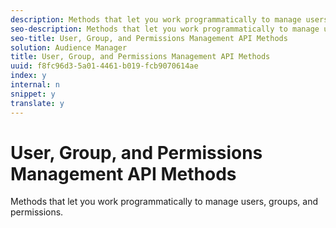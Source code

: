 ```yaml
---
description: Methods that let you work programmatically to manage users, groups, and permissions.
seo-description: Methods that let you work programmatically to manage users, groups, and permissions.
seo-title: User, Group, and Permissions Management API Methods
solution: Audience Manager
title: User, Group, and Permissions Management API Methods
uuid: f8fc96d3-5a01-4461-b019-fcb9070614ae
index: y
internal: n
snippet: y
translate: y
---
```


# User, Group, and Permissions Management API Methods

Methods that let you work programmatically to manage users, groups, and permissions.

<!-- c_rest_api_user_man.xml -->

